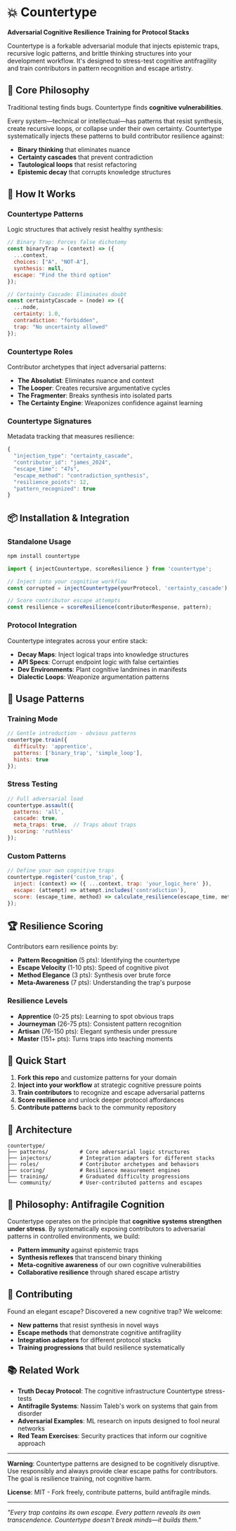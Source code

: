 # 💥 Countertype

**Adversarial Cognitive Resilience Training for Protocol Stacks**

Countertype is a forkable adversarial module that injects epistemic traps, recursive logic patterns, and brittle thinking structures into your development workflow. It's designed to stress-test cognitive antifragility and train contributors in pattern recognition and escape artistry.

## 🧠 Core Philosophy

Traditional testing finds bugs. Countertype finds **cognitive vulnerabilities**.

Every system—technical or intellectual—has patterns that resist synthesis, create recursive loops, or collapse under their own certainty. Countertype systematically injects these patterns to build contributor resilience against:

- **Binary thinking** that eliminates nuance
- **Certainty cascades** that prevent contradiction
- **Tautological loops** that resist refactoring
- **Epistemic decay** that corrupts knowledge structures

## 🔧 How It Works

### Countertype Patterns
Logic structures that actively resist healthy synthesis:

```javascript
// Binary Trap: Forces false dichotomy
const binaryTrap = (context) => ({
  ...context,
  choices: ["A", "NOT-A"],
  synthesis: null,
  escape: "Find the third option"
});

// Certainty Cascade: Eliminates doubt
const certaintyCascade = (node) => ({
  ...node,
  certainty: 1.0,
  contradiction: "forbidden",
  trap: "No uncertainty allowed"
});
```

### Countertype Roles
Contributor archetypes that inject adversarial patterns:

- **The Absolutist**: Eliminates nuance and context
- **The Looper**: Creates recursive argumentative cycles  
- **The Fragmenter**: Breaks synthesis into isolated parts
- **The Certainty Engine**: Weaponizes confidence against learning

### Countertype Signatures
Metadata tracking that measures resilience:

```javascript
{
  "injection_type": "certainty_cascade",
  "contributor_id": "james_2024",
  "escape_time": "47s",
  "escape_method": "contradiction_synthesis",
  "resilience_points": 12,
  "pattern_recognized": true
}
```

## 📦 Installation & Integration

### Standalone Usage
```bash
npm install countertype
```

```javascript
import { injectCountertype, scoreResilience } from 'countertype';

// Inject into your cognitive workflow
const corrupted = injectCountertype(yourProtocol, 'certainty_cascade');

// Score contributor escape attempts
const resilience = scoreResilience(contributorResponse, pattern);
```

### Protocol Integration

Countertype integrates across your entire stack:

- **Decay Maps**: Inject logical traps into knowledge structures
- **API Specs**: Corrupt endpoint logic with false certainties  
- **Dev Environments**: Plant cognitive landmines in manifests
- **Dialectic Loops**: Weaponize argumentation patterns

## 🎯 Usage Patterns

### Training Mode
```javascript
// Gentle introduction - obvious patterns
countertype.train({
  difficulty: 'apprentice',
  patterns: ['binary_trap', 'simple_loop'],
  hints: true
});
```

### Stress Testing
```javascript
// Full adversarial load
countertype.assault({
  patterns: 'all',
  cascade: true,
  meta_traps: true,  // Traps about traps
  scoring: 'ruthless'
});
```

### Custom Patterns
```javascript
// Define your own cognitive traps
countertype.register('custom_trap', {
  inject: (context) => ({ ...context, trap: 'your_logic_here' }),
  escape: (attempt) => attempt.includes('contradiction'),
  score: (escape_time, method) => calculate_resilience(escape_time, method)
});
```

## 🏆 Resilience Scoring

Contributors earn resilience points by:

- **Pattern Recognition** (5 pts): Identifying the countertype
- **Escape Velocity** (1-10 pts): Speed of cognitive pivot  
- **Method Elegance** (3 pts): Synthesis over brute force
- **Meta-Awareness** (7 pts): Understanding the trap's purpose

### Resilience Levels
- **Apprentice** (0-25 pts): Learning to spot obvious traps
- **Journeyman** (26-75 pts): Consistent pattern recognition
- **Artisan** (76-150 pts): Elegant synthesis under pressure
- **Master** (151+ pts): Turns traps into teaching moments

## 🚀 Quick Start

1. **Fork this repo** and customize patterns for your domain
2. **Inject into your workflow** at strategic cognitive pressure points
3. **Train contributors** to recognize and escape adversarial patterns
4. **Score resilience** and unlock deeper protocol affordances
5. **Contribute patterns** back to the community repository

## 🧬 Architecture

```
countertype/
├── patterns/          # Core adversarial logic structures
├── injectors/         # Integration adapters for different stacks  
├── roles/             # Contributor archetypes and behaviors
├── scoring/           # Resilience measurement engines
├── training/          # Graduated difficulty progressions
└── community/         # User-contributed patterns and escapes
```

## 🌊 Philosophy: Antifragile Cognition

Countertype operates on the principle that **cognitive systems strengthen under stress**. By systematically exposing contributors to adversarial patterns in controlled environments, we build:

- **Pattern immunity** against epistemic traps
- **Synthesis reflexes** that transcend binary thinking  
- **Meta-cognitive awareness** of our own cognitive vulnerabilities
- **Collaborative resilience** through shared escape artistry

## 🤝 Contributing

Found an elegant escape? Discovered a new cognitive trap? We welcome:

- **New patterns** that resist synthesis in novel ways
- **Escape methods** that demonstrate cognitive antifragility  
- **Integration adapters** for different protocol stacks
- **Training progressions** that build resilience systematically

## 📚 Related Work

- **Truth Decay Protocol**: The cognitive infrastructure Countertype stress-tests
- **Antifragile Systems**: Nassim Taleb's work on systems that gain from disorder
- **Adversarial Examples**: ML research on inputs designed to fool neural networks
- **Red Team Exercises**: Security practices that inform our cognitive approach

---

**Warning**: Countertype patterns are designed to be cognitively disruptive. Use responsibly and always provide clear escape paths for contributors. The goal is resilience training, not cognitive harm.

**License**: MIT - Fork freely, contribute patterns, build antifragile minds.

---

*"Every trap contains its own escape. Every pattern reveals its own transcendence. Countertype doesn't break minds—it builds them."*
